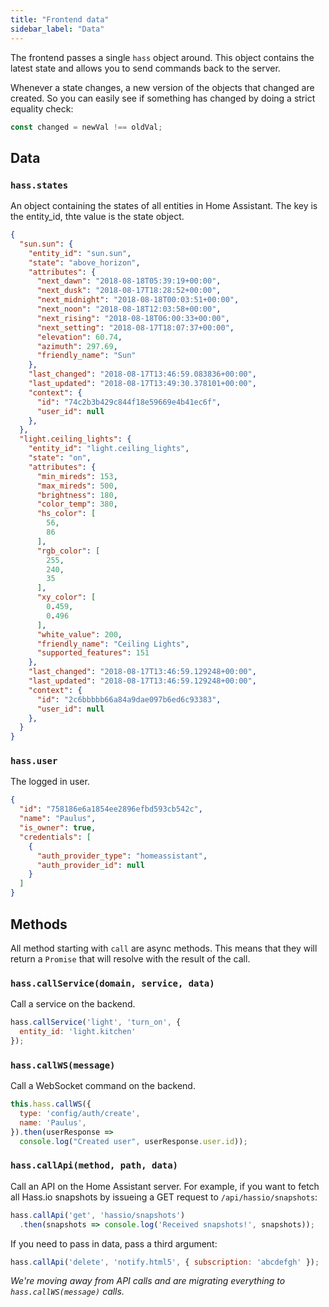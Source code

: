 ```yaml
---
title: "Frontend data"
sidebar_label: "Data"
---
```


The frontend passes a single `hass` object around. This object contains the latest state and allows you to send commands back to the server.

Whenever a state changes, a new version of the objects that changed are created. So you can easily see if something has changed by doing a strict equality check:

```js
const changed = newVal !== oldVal;
```

## Data

### `hass.states`

An object containing the states of all entities in Home Assistant. The key is the entity_id, thte value is the state object.

```json
{
  "sun.sun": {
    "entity_id": "sun.sun",
    "state": "above_horizon",
    "attributes": {
      "next_dawn": "2018-08-18T05:39:19+00:00",
      "next_dusk": "2018-08-17T18:28:52+00:00",
      "next_midnight": "2018-08-18T00:03:51+00:00",
      "next_noon": "2018-08-18T12:03:58+00:00",
      "next_rising": "2018-08-18T06:00:33+00:00",
      "next_setting": "2018-08-17T18:07:37+00:00",
      "elevation": 60.74,
      "azimuth": 297.69,
      "friendly_name": "Sun"
    },
    "last_changed": "2018-08-17T13:46:59.083836+00:00",
    "last_updated": "2018-08-17T13:49:30.378101+00:00",
    "context": {
      "id": "74c2b3b429c844f18e59669e4b41ec6f",
      "user_id": null
    },
  },
  "light.ceiling_lights": {
    "entity_id": "light.ceiling_lights",
    "state": "on",
    "attributes": {
      "min_mireds": 153,
      "max_mireds": 500,
      "brightness": 180,
      "color_temp": 380,
      "hs_color": [
        56,
        86
      ],
      "rgb_color": [
        255,
        240,
        35
      ],
      "xy_color": [
        0.459,
        0.496
      ],
      "white_value": 200,
      "friendly_name": "Ceiling Lights",
      "supported_features": 151
    },
    "last_changed": "2018-08-17T13:46:59.129248+00:00",
    "last_updated": "2018-08-17T13:46:59.129248+00:00",
    "context": {
      "id": "2c6bbbbb66a84a9dae097b6ed6c93383",
      "user_id": null
    },
  }
}
```

### `hass.user`

The logged in user.

```json
{
  "id": "758186e6a1854ee2896efbd593cb542c",
  "name": "Paulus",
  "is_owner": true,
  "credentials": [
    {
      "auth_provider_type": "homeassistant",
      "auth_provider_id": null
    }
  ]
}
```

## Methods

All method starting with `call` are async methods. This means that they will return a `Promise` that will resolve with the result of the call.

### `hass.callService(domain, service, data)`

Call a service on the backend.

```js
hass.callService('light', 'turn_on', {
  entity_id: 'light.kitchen'
});
```

### `hass.callWS(message)`

Call a WebSocket command on the backend.

```js
this.hass.callWS({
  type: 'config/auth/create',
  name: 'Paulus',
}).then(userResponse =>
  console.log("Created user", userResponse.user.id));
```

### `hass.callApi(method, path, data)`

Call an API on the Home Assistant server. For example, if you want to fetch all Hass.io snapshots by issueing a GET request to `/api/hassio/snapshots`:

```js
hass.callApi('get', 'hassio/snapshots')
  .then(snapshots => console.log('Received snapshots!', snapshots));
```

If you need to pass in data, pass a third argument:

```js
hass.callApi('delete', 'notify.html5', { subscription: 'abcdefgh' });
```

_We're moving away from API calls and are migrating everything to `hass.callWS(message)` calls._
